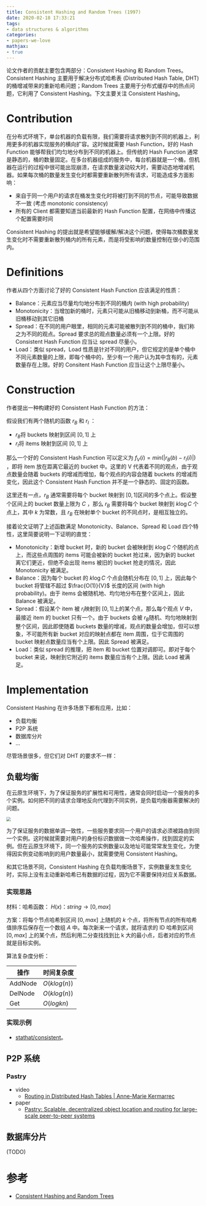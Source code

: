 ```yaml
---
title: Consistent Hashing and Random Trees (1997)
date: 2020-02-18 17:33:21
tags:
- data structures & algorithms
categories:
- papers-we-love
mathjax:
- true
---
```


论文作者的贡献主要包含两部分：Consistent Hashing 和 Random Trees。Consistent Hashing 主要用于解决分布式哈希表 (Distributed Hash Table, DHT) 的桶增减带来的重新哈希问题；Random Trees 主要用于分布式缓存中的热点问题，它利用了 Consistent Hashing。下文主要关注 Consistent Hashing。

# Contribution

在分布式环境下，单台机器的负载有限，我们需要将请求散列到不同的机器上，利用更多的机器实现服务的横向扩容。这时候就需要 Hash Function，好的 Hash Function 能够帮我们均匀地分布到不同的机器上。但传统的 Hash Function 通常是静态的，桶的数量固定。在多台机器组成的服务中，每台机器就是一个桶，但机器在运行的过程中很可能出现崩溃，在请求数量波动较大时，需要动态地增减机器。如果每次桶的数量发生变化时都需要重新散列所有请求，可能造成多方面影响：

- 来自于同一个用户的请求在桶发生变化时将被打到不同的节点，可能导致数据不一致 (考虑 monotonic consistency)
- 所有的 Client 都需要知道当前最新的 Hash Function 配置，在网络中传播这个配置需要时间

Consistent Hashing 的提出就是希望能够缓解/解决这个问题，使得每次桶数量发生变化时不需要重新散列桶内的所有元素，而是将受影响的数量控制在很小的范围内。

# Definitions

作者从四个方面讨论了好的 Consistent Hash Function 应该满足的性质：

- Balance：元素应当尽量均匀地分布到不同的桶内 (with high probability)
- Monotonicity：当增加新的桶时，元素只可能从旧桶移动到新桶，而不可能从旧桶移动到其它旧桶
- Spread：在不同的用户眼里，相同的元素可能被散列到不同的桶中，我们称之为不同的观点。Spread 要求总的观点数量必须有一个上限。好的 Consistent Hash Function 应当让 spread 尽量小。
- Load：类似 spread，Load 性质是针对不同的用户，但它规定的是单个桶中不同元素数量的上限，即每个桶中的，至少有一个用户认为其中含有的，元素数量存在上限。好的 Consitent Hash Function 应当让这个上限尽量小。

# Construction

作者提出一种构建好的 Consistent Hash Function 的方法：

假设我们有两个随机的函数 $r_{B}$ 和 $r_{I}$ ：

- $r_{B}$将 buckets 映射到区间 $[0, 1]$ 上
- $r_{I}$将 items 映射到区间 $[0, 1]$ 上

那么一个好的 Consistent Hash Function 可以定义为 $f_{V}(i) = min(|r_B(b) - r_{I}(i)|)$ ，即将 item 放在距离它最近的 bucket 中。这里的 V 代表着不同的观点，由于观点数量会随着 buckets 的增减而增加，每个观点的内容会随着 buckets 的增减而变化，因此这个 Consistent Hash Function 并不是一个静态的、固定的函数。

这里还有一点，$r_{B}$ 通常需要将每个 bucket 映射到 $[0,1]$区间的多个点上。假设整个区间上的 bucket 数量上限为 $C$ ，那么 $r_{B}$ 需要将每个 bucket 映射到 $k\log{C}$ 个点上，其中 $k$ 为常数，且 $r_{B}$ 在映射单个 bucket 的不同点时，是相互独立的。

接着论文证明了上述函数满足 Monotonicity、Balance、Spread 和 Load 四个特性，这里简要说明一下证明的直觉：

- Monotonicity：新增 bucket 时，新的 bucket 会被映射到 $k\log{C}$ 个随机的点上，而这些点周围的 items 可能会被新的 bucket 抢过来，因为新的 bucket 离它们更近，但绝不会出现 items 被旧的 bucket 抢走的情况，因此 Monotonicity 被满足。
- Balance：因为每个 bucket 的 $k\log{C}$ 个点会随机分布在 $[0, 1]$ 上，因此每个 bucket 将管辖不超过 $\frac{O(1)}{V}$ 长度的区间 (with high probability)。由于 items 会被随机地、均匀地分布在整个区间上，因此 Balance 被满足。
- Spread：假设某个 item 被 $r_{l}$映射到 $[0, 1]$上的某个点，那么每个观点 $V$ 中，最接近 item 的 bucket 只有一个。由于 buckets 会被 $r_{B}$随机、均匀地映射到整个区间，因此即使随着 buckets 数量的增减，观点的数量会增加，但可以想象，不可能所有新 bucket 对应的映射点都在 item 周围，位于它周围的 bucket 映射点数量应当有个上限。因此 Spread 被满足。
- Load：类似 spread 的推理，把 item 和 bucket 位置对调即可。即对于每个 bucket 来说，映射到它附近的 items 数量应当有个上限。因此 Load 被满足。

# Implementation

Consistent Hashing 在许多场景下都有应用，比如：

- 负载均衡
- P2P 系统
- 数据库分片
- ...

尽管场景很多，但它们对 DHT 的要求不一样：

## 负载均衡

在云原生环境下，为了保证服务的扩展性和可用性，通常会同时启动一个服务的多个实例。如何把不同的请求合理地反向代理到不同实例，是负载均衡器需要解决的问题。

<img src="https://blobscdn.gitbook.com/v0/b/gitbook-28427.appspot.com/o/assets%2F-LMjQD5UezC9P8miypMG%2F-Ls0CbucFiDOfzdxatcA%2F-Ls0HCUULJNLchbiL-F6%2FLoad-Balancer.jpg?alt=media&amp;token=71a7a887-90dd-42c7-bbe2-8c83e410a2d6" style="zoom:67%;" />

为了保证服务的数据单调一致性，一些服务要求同一个用户的请求必须被路由到同一个实例。这时候就需要对用户的身份标识数据做一次哈希操作，找到固定的实例。但在云原生环境下，同一个服务的实例数量以及地址可能常常发生变化，为使得因实例变动影响到的用户数量最小，就需要使用 Consistent Hashing。

和其它场景不同，Consistent Hashing 在负载均衡场景下，实例数量发生变化时，实际上没有主动重新哈希已有数据的过程，因为它不需要保持对应关系数据。

### 实现思路

材料：哈希函数： $H(x)：string  \to [0, max]$

方案：将每个节点哈希到区间 $[0, max]$ 上随机的 $k$ 个点，将所有节点的所有哈希值排序后保存在一个数组 $A$ 中。每次新来一个请求，就将请求的 ID 哈希到区间 $[0, max]$ 上的某个点，然后利用二分查找找到比 k 大的最小点，后者对应的节点就是目标实例。

算法复杂度分析：

| 操作    | 时间复杂度   |
| ------- | ------------ |
| AddNode | $O(klog(n))$ |
| DelNode | $O(klog(n))$ |
| Get     | $O(logkn)$   |

### 实现示例

- [stathat/consistent](https://github.com/stathat/consistent)。

## P2P 系统

### Pastry

- video
  - [Routing in Distributed Hash Tables | Anne-Marie Kermarrec](https://www.youtube.com/watch?v=WqQRQz_XYg4&t=303s)
- paper
  - [Pastry: Scalable, decentralized object location and routing for large-scale peer-to-peer systems](http://rowstron.azurewebsites.net/PAST/pastry.pdf)

## 数据库分片

(TODO)

# 参考

- [Consistent Hashing and Random Trees](https://www.akamai.com/us/en/multimedia/documents/technical-publication/consistent-hashing-and-random-trees-distributed-caching-protocols-for-relieving-hot-spots-on-the-world-wide-web-technical-publication.pdf)